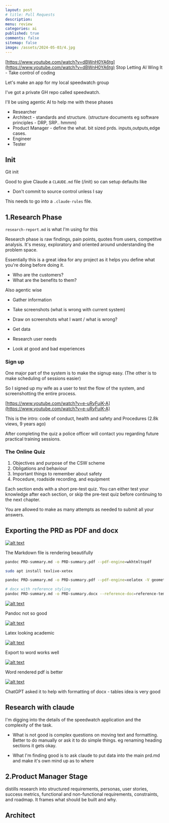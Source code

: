 ```yaml
---
layout: post
# title: Pull Requests 
description: 
menu: review
categories: ai 
published: true 
comments: false     
sitemap: false
image: /assets/2024-05-03/4.jpg
---
```


<!-- [![alt text](/assets/2025-08-30/6.jpg "Volcano")](/assets/2025-08-30/6.jpg) -->

[https://www.youtube.com/watch?v=dBWnH0YA6tg](https://www.youtube.com/watch?v=dBWnH0YA6tg) Stop Letting AI Wing It - Take control of coding

Let's make an app for my local speedwatch group

I've got a private GH repo called speedwatch.

I'll be using agentic AI to help me with these phases

- Researcher
- Architect - standards and structure. (structure documents eg software principles - DRP, SRP.. hmmm)
- Product Manager - define the what. bit sized prds. inputs,outputs,edge cases.
- Engineer
- Tester

## Init

Git init

Good to give Claude a `CLAUDE.md` file (/init) so can setup defaults like

- Don't commit to source control unless I say

This needs to go into a `.claude-rules` file.

## 1.Research Phase

`research-report.md` is what I'm using for this

Research phase is raw findings, pain points, quotes from users, competitve analysis. It's messy, exploratory and oriented around understanding the problem space.


Essentially this is a great idea for any project as it helps you define what you're doing before doing it. 

- Who are the customers?
- What are the benefits to them?

Also agentic wise

- Gather information
- Take screenshots (what is wrong with current system)
- Draw on screenshots what I want / what is wrong?

- Get data
- Research user needs
- Look at good and bad experiences


### Sign up

One major part of the system is to make the signup easy. (The other is to make scheduling of sessions easier)

So I signed up my wife as a user to test the flow of the system, and screenshotting the entire process.

[https://www.youtube.com/watch?v=e-uRyFuiK-A](https://www.youtube.com/watch?v=e-uRyFuiK-A)

This is the intro: code of conduct, health and safety and Procedures (2.8k views, 9 years ago)

After completing the quiz a police officer will contact you regarding future practical training sessions.

### The Online Quiz

1. Objectives and purpose of the CSW scheme
2. Obligations and behaviour
3. Important things to remember about safety
4. Procedure, roadside recording, and equipment

Each section ends with a short pre-test quiz. You can either test your knowledge after each section, or skip the pre-test quiz before continuing to the next chapter.

You are allowed to make as many attempts as needed to submit all your answers.


## Exporting the PRD as PDF and docx

[![alt text](/assets/2025-09-04/1.jpg "Render of MD really good")](/assets/2025-09-04/1.jpg)

The Markdown file is rendering beautifully

```bash
pandoc PRD-summary.md -o PRD-summary.pdf --pdf-engine=wkhtmltopdf

sudo apt install texlive-xetex

pandoc PRD-summary.md -o PRD-summary.pdf --pdf-engine=xelatex -V geometry:margin=1in -V fontsize=11pt

# docx with reference styling
pandoc PRD-summary.md -o PRD-summary.docx --reference-doc=reference-template.docx
```

[![alt text](/assets/2025-09-04/2.jpg "Pandoc Not so good")](/assets/2025-09-04/2.jpg)

Pandoc not so good


[![alt text](/assets/2025-09-04/3.jpg "LaTeX looking academic")](/assets/2025-09-04/3.jpg)

Latex looking academic


[![alt text](/assets/2025-09-04/5.jpg "Export to word works well")](/assets/2025-09-04/5.jpg)

Export to word works well

[![alt text](/assets/2025-09-04/4.jpg "Word rendered PDF is better")](/assets/2025-09-04/4.jpg)

Word rendered pdf is better

[![alt text](/assets/2025-09-04/6.jpg "ChatGPT asked it to help with formatting of docx")](/assets/2025-09-04/6.jpg)

ChatGPT asked it to help with formatting of docx - tables idea is very good

## Research with claude

I'm digging into the details of the speedwatch application and the complexity of the task.

- What is not good is complex questions on moving text and formatting. Better to do manually or ask it to do simple things. eg renaming heading sections it gets okay.

- What I'm finding good is to ask claude to put data into the main prd.md and make it's own mind up as to where


## 2.Product Manager Stage

distills research into structured requirements, personas, user stories, success metrics, functional and non-functional requirements, constraints, and roadmap. It frames what should be built and why.



## Architect

